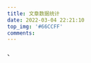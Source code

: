 ```yaml
---
title: 文章数据统计
date: 2022-03-04 22:21:10
top_img: '#66CCFF' 
comments: 
---
```


<div id="posts-calendar" class="js-pjax"></div>
<div id="posts-chart" class="js-pjax"></div>
<!-- "data-length" = how many tags to show, default 10 -->
<div id="tags-chart" data-length="10" class="js-pjax"></div>
<div id="categories-chart" class="js-pjax"></div>、

<!-- <div id="categories-radar" class="js-pjax"></div> -->